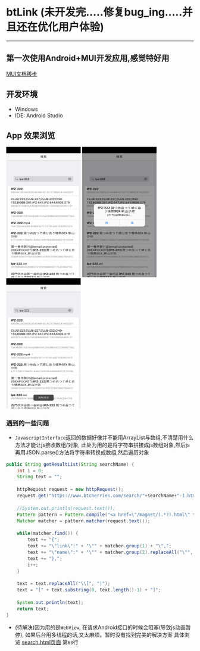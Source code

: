 # btLink (未开发完.....修复bug_ing.....并且还在优化用户体验)
___
## 第一次使用Android+MUI开发应用,感觉特好用
[MUI文档移步](http://dev.dcloud.net.cn/mui/ui/)

## 开发环境
- Windows
- IDE: Android Studio

## App 效果浏览
<img src="./images/1.png" alt="图1" width="200" height="350" />
<img src="./images/2.png" alt="图2" width="200" height="350" />
<img src="./images/3.png" alt="图3" width="200" height="350" />


### 遇到的一些问题
+ `JavascriptInterface`返回的数据好像并不能用ArrayList与数组,不清楚用什么方法才能让js接收数组/对象,
此处为用的是将字符串拼接成js数组对象,然后js再用JSON.parse()方法将字符串转换成数组,然后遍历对象
```java
public String getResultList(String searchName) {
    int i = 0;
    String text = "";

    httpRequest request = new httpRequest();
    request.get("https://www.btcherries.com/search/"+searchName+"-1.html");

    //System.out.println(request.text());
    Pattern pattern = Pattern.compile("<a href=\"/magnet/(.*?).html\" target=\"_blank\">(.*?)</a>");
    Matcher matcher = pattern.matcher(request.text());

    while(matcher.find()) {
        text += "{";
        text += "\"link\":" + "\"" + matcher.group(1) + "\",";
        text += "\"name\":" + "\"" + matcher.group(2).replaceAll("\"", "'") + "\"";
        text += "},";
        i++;
    }

    text = text.replaceAll("\\[", "|");
    text = "[" + text.substring(0, text.length()-1) + "]";

    System.out.println(text);
    return text;
}
```

+ (待解决)因为用的是`WebView`, 在请求Android接口的时候会阻塞(导致js动画暂停), 如果后台用多线程的话,又太麻烦。暂时没有找到完美的解决方案
具体浏览 [search.html页面](https://github.com/1oid/btLink/blob/master/MUIStudy/search.html) 第`63`行

